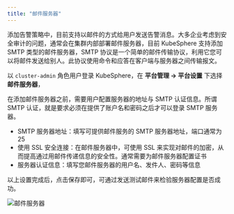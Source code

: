 ```yaml
---
title: "邮件服务器"
---
```


添加告警策略中，目前支持以邮件的方式给用户发送告警消息。大多企业考虑到安全审计的问题，通常会在集群内部部署邮件服务器，目前 KubeSphere 支持添加 SMTP 类型的邮件服务器，SMTP 协议是一个简单的邮件传输协议，利用它您可以将邮件发送给别人。此协议使用命令和应答在客户端与服务器之间传输报文。

以 `cluster-admin` 角色用户登录 KubeSphere，在 **平台管理 → 平台设置** 下选择 **邮件服务器**，

在添加邮件服务器之前，需要用户配置服务器的地址与 SMTP 认证信息。所谓 SMTP 认证，就是要求必须在提供了账户名和密码之后才可以登录 SMTP 服务器。

- SMTP 服务器地址：填写可提供邮件服务的 SMTP 服务器地址，端口通常为 25
- 使用 SSL 安全连接：在邮件服务器中，可使用 SSL 来实现对邮件的加密，从而提高通过用邮件传递信息的安全性。通常需要为邮件服务器配置证书
- 服务器认证信息：填写您邮件服务器的用户名、发件人、密码等信息

以上设置完成后，点击保存即可，可通过发送测试邮件来检验服务器配置是否成功。

![邮件服务器](https://pek3b.qingstor.com/kubesphere-docs/png/20190410015158.png)

